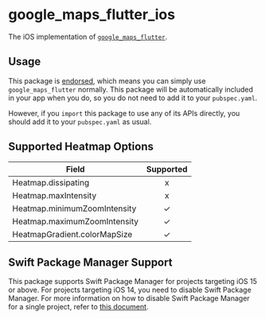 # google\_maps\_flutter\_ios

The iOS implementation of [`google_maps_flutter`][1].

## Usage

This package is [endorsed][2], which means you can simply use
`google_maps_flutter` normally. This package will be automatically included in
your app when you do, so you do not need to add it to your `pubspec.yaml`.

However, if you `import` this package to use any of its APIs directly, you
should add it to your `pubspec.yaml` as usual.

## Supported Heatmap Options

| Field                        | Supported |
| ---------------------------- | :-------: |
| Heatmap.dissipating          |     x     |
| Heatmap.maxIntensity         |     x     |
| Heatmap.minimumZoomIntensity |     ✓     |
| Heatmap.maximumZoomIntensity |     ✓     |
| HeatmapGradient.colorMapSize |     ✓     |

## Swift Package Manager Support

This package supports Swift Package Manager for projects targeting iOS 15 or above. For projects targeting iOS 14, you need to disable Swift Package Manager. For more information on how to disable Swift Package Manager for a single project, refer to [this document][3].

[1]: https://pub.dev/packages/google_maps_flutter
[2]: https://flutter.dev/to/endorsed-federated-plugin
[3]: https://docs.flutter.dev/packages-and-plugins/swift-package-manager/for-app-developers#turn-off-for-a-single-project
